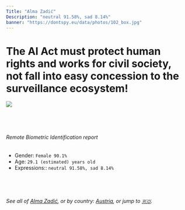 ```yaml
---
Title: "Alma Zadić"
Description: "neutral 91.58%, sad 8.14%"
banner: "https://dontspy.eu/data/photos/102_box.jpg"
---
```


# The AI Act must protect human rights and works for civil society, not fall into easy concession to the surveillance ecosystem!

<link rel="stylesheet" type="text/css" href="/css/blog.css" />

<div class="is-fake" hidden>

_This is a **fake picture**_, we collect these anyway [because the AI Act](why-deepfake) negotiation moves in a way that would create more mess in our lives! for a longer explanation, read [The Dual Threat: How Losing the Biometric Battle Fuels Deepfake Proliferation](/blog/the-dual-threat-how-losing-the-biometric-battle-fuels-deepfake-proliferation/)

</div>

<!-- <img src="https://dontspy.eu/data/photos/54_box.jpg" /> -->
<img src="https://dontspy.eu/data/photos/102_box.jpg" />

## <br>

###### Remote Biometric Identification report

* <span class="label">Gender:</span> `Female 90.1%`
* <span class="label">Age:</span> `29.1 (estimated) years old`
* <span class="label">Expressions::</span> `neutral 91.58%, sad 8.14%`

## <br>

###### See all of [Alma Zadić](/policymaker#Alma%20Zadi%C4%87), or by country: [Austria](/country#Austria), or jump to [🇷🇴](/x/59).

## <br>
